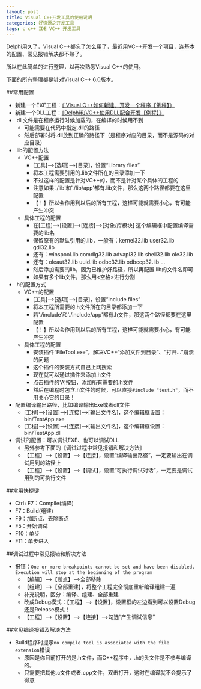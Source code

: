 ```yaml
---
layout: post
title: Visual C++开发工具的使用说明
categories: 好资源之开发工具 
tags: c c++ IDE VC++ 开发工具
---
```


Delphi用久了，Visual C++都忘了怎么用了，最近用VC++开发一个项目，连基本的配置、常见报错解决都不熟了。

所以在此简单的进行整理，以再次熟悉Visual C++的使用。

下面的所有整理都是针对Visual C++ 6.0版本。

##常用配置

* 新建一个EXE工程：[《 Visual C++如何新建、开发一个程序【例程】》](http://www.xumenger.com/new-visual-cpp-20160503/)
* 新建一个DLL工程：[《Delphi和VC++使用DLL配合开发【例程】》](http://www.xumenger.com/delphi-cpp-dll-20160412/)
* .dll文件是在程序运行时候加载的，在编译的时候用不到
	* 可能需要在代码中指定.dll的路径
	* 然后部署时将.dll放到正确的路径下（是程序对应的目录，而不是源码的对应目录）
* .lib的配置方法
	* VC++配置
		* [工具]-->[选项]-->[目录]，设置“Library files”
		* 将本工程需要引用的.lib文件所在的目录添加一下
		* 不过这样的配置是针对VC++的，而不是针对某个具体的工程的
		* 注意如果'./lib'和'./lib/app'都有.lib文件，那么这两个路径都要在这里配置
		* 【！】所以会作用到以后的所有工程，这样可能就需要小心，有可能产生冲突
	* 具体工程的配置
		* 在[工程]-->[设置]-->[连接]-->[对象/库模块] 这个编辑框中配置编译需要的lib名
		* 保留原有的默认引用的.lib，一般有：kernel32.lib user32.lib gdi32.lib 
		* 还有：winspool.lib comdlg32.lib advapi32.lib shell32.lib ole32.lib 
		* 还有：oleaut32.lib uuid.lib odbc32.lib odbccp32.lib ...
		* 然后添加需要的lib，因为已维护好路径，所以再配置.lib的文件名即可
		* 如果有多个lib文件，那么用<空格>进行分割
* .h的配置方式
	* VC++的配置
		* [工具]-->[选项]-->[目录]，设置“Include files”
		* 将本工程所需要的.h文件所在的目录都添加一下
		* 若'./include'和'./include/app'都有.h文件，那这两个路径都要在这里配置
		* 【！】所以会作用到以后的所有工程，这样可能就需要小心，有可能产生冲突
	* 具体工程的配置
		* 安装插件“FileTool.exe”，解决VC++“添加文件到目录”、“打开...”崩溃的问题
		* 这个插件的安装方式自己上网搜索
		* 现在就可以通过插件来添加.h文件
		* 点击插件的'A'按钮，添加所有需要的.h文件
		* 然后在编程时包含.h文件的时候，可以直接`#include "test.h"`，而不用关心它的目录！
* 配置编译输出路径，比如编译输出Exe或者dll文件
	* [工程]-->[设置]-->[连接]-->[输出文件名]，这个编辑框设置：bin/TestApp.exe
	* [工程]-->[设置]-->[连接]-->[输出文件名]，这个编辑框设置：bin/TestApp.dll
* 调试的配置：可以调试EXE、也可以调试DLL
	* 另外参考下面的《调试过程中常见报错和解决方法》
	* 【工程】-->【设置】-->【连接】，设置“编译输出路径”，一定要输出在调试用到的路径上
	* 【工程】-->【设置】-->【调试】，设置“可执行调试对话”，一定要是调试用到的可执行文件

##常用快捷键

* Ctrl+F7：Compile(编译)
* F7：Build(组建)
* F9：加断点、去除断点
* F5：开始调试
* F10：单步
* F11：单步进入

##调试过程中常见报错和解决方法

* 报错：`One or more breakpoints cannot be set and have been disabled. Execution will stop at the beginning of the program`
	* 【编辑】-->【断点】-->全部移除
	* 【组建】-->【全部重建】，将整个工程完全彻底重新编译组建一遍
	* 补充说明，区分：编译、组建、全部重建
	* 改成Debug模式：【工程】–>【设置】，设置框的左边看到可以设置Debug还是Release模式！
	* 【工程】-->【设置】-->【连接】-->勾选“产生调试信息”

##常见编译报错及解决方法

* Build程序时提示`no compile tool is associated with the file extension`错误
	* 原因是你目前打开的是.h文件，而C++程序中，.h的头文件是不参与编译的。
	* 只需要把其他.c文件或者.cpp文件，双击打开，这时在编译就不会提示了得意
